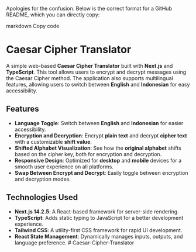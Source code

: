 Apologies for the confusion. Below is the correct format for a GitHub README, which you can directly copy:

markdown
Copy code

# Caesar Cipher Translator

A simple web-based **Caesar Cipher Translator** built with **Next.js** and **TypeScript**. This tool allows users to encrypt and decrypt messages using the Caesar Cipher method. The application also supports multilingual features, allowing users to switch between **English** and **Indonesian** for easy accessibility.

## Features

- **Language Toggle**: Switch between **English** and **Indonesian** for easier accessibility.
- **Encryption and Decryption**: Encrypt **plain text** and decrypt **cipher text** with a customizable **shift value**.
- **Shifted Alphabet Visualization**: See how the **original alphabet** shifts based on the cipher key, both for encryption and decryption.
- **Responsive Design**: Optimized for **desktop** and **mobile** devices for a smooth user experience on all platforms.
- **Swap Between Encrypt and Decrypt**: Easily toggle between encryption and decryption modes.

## Technologies Used

- **Next.js 14.2.5**: A React-based framework for server-side rendering.
- **TypeScript**: Adds static typing to JavaScript for a better development experience.
- **Tailwind CSS**: A utility-first CSS framework for rapid UI development.
- **React State Management**: Dynamically manages inputs, outputs, and language preference.
#   C a e s a r - C i p h e r - T r a n s l a t o r  
 